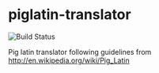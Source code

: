 # piglatin-translator
![Build Status](https://travis-ci.org/bmitch/piglatin-translator.svg?branch=master "Build Status")

Pig latin translator following guidelines from http://en.wikipedia.org/wiki/Pig_Latin
